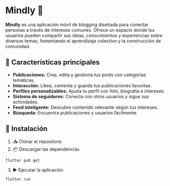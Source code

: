 # Mindly 📝

**Mindly** es una aplicación móvil de blogging diseñada para conectar personas a través de intereses comunes. Ofrece un espacio donde los usuarios pueden compartir sus ideas, conocimientos y experiencias sobre diversos temas, fomentando el aprendizaje colectivo y la construcción de comunidad.

## 🚀 Características principales

- **Publicaciones:** Crea, edita y gestiona tus posts con categorías temáticas.
- **Interacción:** Likea, comenta y guarda tus publicaciones favoritas.
- **Perfiles personalizables:** Ajusta tu perfil con foto, biografía e intereses.
- **Sistema de seguidores:** Conecta con otros usuarios y sigue sus actividades.
- **Feed inteligente:** Descubre contenido relevante según tus intereses.
- **Búsqueda:** Encuentra publicaciones y usuarios fácilmente.

## 📱 Instalación

1. 📥 Clonar el repositorio
2. 📦 Descargar las dependencias
```
flutter pub get
```
3. ▶️ Ejecutar la aplicación
```
flutter run
```
